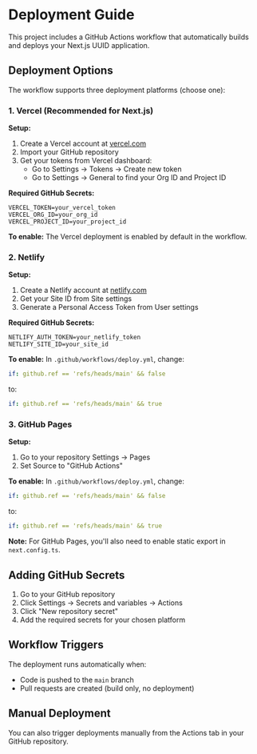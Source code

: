 # Deployment Guide

This project includes a GitHub Actions workflow that automatically builds and deploys your Next.js UUID application.

## Deployment Options

The workflow supports three deployment platforms (choose one):

### 1. Vercel (Recommended for Next.js)

**Setup:**
1. Create a Vercel account at [vercel.com](https://vercel.com)
2. Import your GitHub repository
3. Get your tokens from Vercel dashboard:
   - Go to Settings → Tokens → Create new token
   - Go to Settings → General to find your Org ID and Project ID

**Required GitHub Secrets:**
```
VERCEL_TOKEN=your_vercel_token
VERCEL_ORG_ID=your_org_id  
VERCEL_PROJECT_ID=your_project_id
```

**To enable:** The Vercel deployment is enabled by default in the workflow.

### 2. Netlify

**Setup:**
1. Create a Netlify account at [netlify.com](https://netlify.com)
2. Get your Site ID from Site settings
3. Generate a Personal Access Token from User settings

**Required GitHub Secrets:**
```
NETLIFY_AUTH_TOKEN=your_netlify_token
NETLIFY_SITE_ID=your_site_id
```

**To enable:** In `.github/workflows/deploy.yml`, change:
```yaml
if: github.ref == 'refs/heads/main' && false
```
to:
```yaml
if: github.ref == 'refs/heads/main' && true
```

### 3. GitHub Pages

**Setup:**
1. Go to your repository Settings → Pages
2. Set Source to "GitHub Actions"

**To enable:** In `.github/workflows/deploy.yml`, change:
```yaml
if: github.ref == 'refs/heads/main' && false
```
to:
```yaml
if: github.ref == 'refs/heads/main' && true
```

**Note:** For GitHub Pages, you'll also need to enable static export in `next.config.ts`.

## Adding GitHub Secrets

1. Go to your GitHub repository
2. Click Settings → Secrets and variables → Actions
3. Click "New repository secret"
4. Add the required secrets for your chosen platform

## Workflow Triggers

The deployment runs automatically when:
- Code is pushed to the `main` branch
- Pull requests are created (build only, no deployment)

## Manual Deployment

You can also trigger deployments manually from the Actions tab in your GitHub repository.
